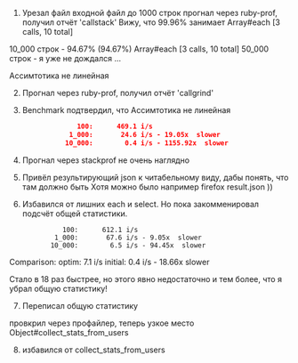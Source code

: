 1. Урезал файл входной файл до 1000 строк
  прогнал через ruby-prof, получил отчёт 'callstack'
  Вижу, что 99.96% занимает Array#each [3 calls, 10 total]

  10_000 строк - 94.67% (94.67%) Array#each [3 calls, 10 total]
  50_000 строк - я уже не дождался ...

  Ассимтотика не линейная

2. Прогнал через ruby-prof, получил отчёт 'callgrind'

3. Benchmark подтвердил, что Ассимтотика не линейная

```json
                 100:      469.1 i/s
               1_000:       24.6 i/s - 19.05x  slower
              10_000:        0.4 i/s - 1155.92x  slower
```

4. Прогнал через stackprof
  не очень наглядно

5. Привёл результирующий json к читабельному виду, дабы понять, что там должно быть
  Хотя можно было например firefox result.json ))

6. Избавился от лишних each и select. Но пока закомменировал подсчёт общей статистики.

                 100:      612.1 i/s
               1_000:       67.6 i/s - 9.05x  slower
              10_000:        6.5 i/s - 94.45x  slower

Comparison:
               optim:        7.1 i/s
             initial:        0.4 i/s - 18.66x  slower

Стало в 18 раз быстрее, но этого явно недостаточно и тем более, что я убрал общую статистику!

7. Переписал общую статистику

  провкрил через профайлер, теперь узкое место  Object#collect_stats_from_users

8. избавился от collect_stats_from_users
